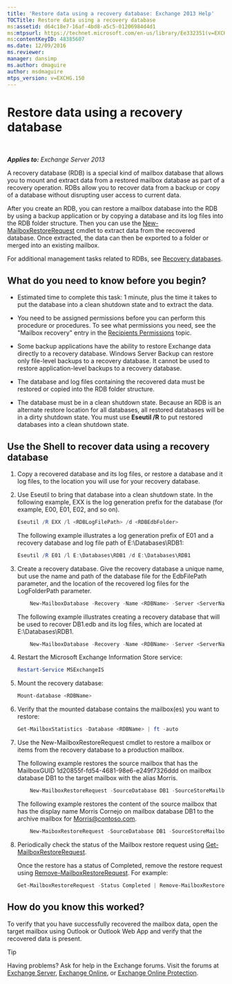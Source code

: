 ```yaml
---
title: 'Restore data using a recovery database: Exchange 2013 Help'
TOCTitle: Restore data using a recovery database
ms:assetid: d64c18e7-16af-4bd8-a5c5-01206984d4d1
ms:mtpsurl: https://technet.microsoft.com/en-us/library/Ee332351(v=EXCHG.150)
ms:contentKeyID: 48385607
ms.date: 12/09/2016
ms.reviewer: 
manager: dansimp
ms.author: dmaguire
author: msdmaguire
mtps_version: v=EXCHG.150
---
```


# Restore data using a recovery database

 

_**Applies to:** Exchange Server 2013_


A recovery database (RDB) is a special kind of mailbox database that allows you to mount and extract data from a restored mailbox database as part of a recovery operation. RDBs allow you to recover data from a backup or copy of a database without disrupting user access to current data.

After you create an RDB, you can restore a mailbox database into the RDB by using a backup application or by copying a database and its log files into the RDB folder structure. Then you can use the [New-MailboxRestoreRequest](https://technet.microsoft.com/en-us/library/ff829875\(v=exchg.150\)) cmdlet to extract data from the recovered database. Once extracted, the data can then be exported to a folder or merged into an existing mailbox.

For additional management tasks related to RDBs, see [Recovery databases](recovery-databases-exchange-2013-help.md).

## What do you need to know before you begin?

  - Estimated time to complete this task: 1 minute, plus the time it takes to put the database into a clean shutdown state and to extract the data.

  - You need to be assigned permissions before you can perform this procedure or procedures. To see what permissions you need, see the "Mailbox recovery" entry in the [Recipients Permissions](recipients-permissions-exchange-2013-help.md) topic.

  - Some backup applications have the ability to restore Exchange data directly to a recovery database. Windows Server Backup can restore only file-level backups to a recovery database. It cannot be used to restore application-level backups to a recovery database.

  - The database and log files containing the recovered data must be restored or copied into the RDB folder structure.

  - The database must be in a clean shutdown state. Because an RDB is an alternate restore location for all databases, all restored databases will be in a dirty shutdown state. You must use **Eseutil /R** to put restored databases into a clean shutdown state.

## Use the Shell to recover data using a recovery database

1.  Copy a recovered database and its log files, or restore a database and it log files, to the location you will use for your recovery database.

2.  Use Eseutil to bring that database into a clean shutdown state. In the following example, EXX is the log generation prefix for the database (for example, E00, E01, E02, and so on).
    
    ```powershell
    Eseutil /R EXX /l <RDBLogFilePath> /d <RDBEdbFolder>
    ```
    
    The following example illustrates a log generation prefix of E01 and a recovery database and log file path of E:\\Databases\\RDB1:
    
    ```powershell
    Eseutil /R E01 /l E:\Databases\RDB1 /d E:\Databases\RDB1
    ```

3.  Create a recovery database. Give the recovery database a unique name, but use the name and path of the database file for the EdbFilePath parameter, and the location of the recovered log files for the LogFolderPath parameter.
    
    ```powershell
        New-MailboxDatabase -Recovery -Name <RDBName> -Server <ServerName> -EdbFilePath <RDBPathandFileName> -LogFolderPath <LogFilePath>
    ```

    The following example illustrates creating a recovery database that will be used to recover DB1.edb and its log files, which are located at E:\\Databases\\RDB1.
    
    ```powershell
        New-MailboxDatabase -Recovery -Name <RDBName> -Server <ServerName> -EdbFilePath "E:\Databases\RDB1\DB1.EDB" -LogFolderPath "E:\Databases\RDB1"
    ```

4.  Restart the Microsoft Exchange Information Store service:
    
    ```powershell
    Restart-Service MSExchangeIS
    ```

5.  Mount the recovery database:
    
    ```powershell
    Mount-database <RDBName>
    ```

6.  Verify that the mounted database contains the mailbox(es) you want to restore:
    
    ```powershell
    Get-MailboxStatistics -Database <RDBName> | ft -auto
    ```

7.  Use the New-MailboxRestoreRequest cmdlet to restore a mailbox or items from the recovery database to a production mailbox.
    
    The following example restores the source mailbox that has the MailboxGUID 1d20855f-fd54-4681-98e6-e249f7326ddd on mailbox database DB1 to the target mailbox with the alias Morris.
    
    ```powershell
        New-MailboxRestoreRequest -SourceDatabase DB1 -SourceStoreMailbox 1d20855f-fd54-4681-98e6-e249f7326ddd -TargetMailbox Morris
    ```

    The following example restores the content of the source mailbox that has the display name Morris Cornejo on mailbox database DB1 to the archive mailbox for Morris@contoso.com.
    
    ```powershell
        New-MaiboxRestoreRequest -SourceDatabase DB1 -SourceStoreMailbox "Morris Cornejo" -TargetMailbox Morris@contoso.com -TargetIsArchive
    ```

8.  Periodically check the status of the Mailbox restore request using [Get-MailboxRestoreRequest](https://technet.microsoft.com/en-us/library/ff829907\(v=exchg.150\)).
    
    Once the restore has a status of Completed, remove the restore request using [Remove-MailboxRestoreRequest](https://technet.microsoft.com/en-us/library/ff829910\(v=exchg.150\)). For example:
    
    ```powershell
    Get-MailboxRestoreRequest -Status Completed | Remove-MailboxRestoreRequest
    ```

## How do you know this worked?

To verify that you have successfully recovered the mailbox data, open the target mailbox using Outlook or Outlook Web App and verify that the recovered data is present.


> [!TIP]
> Having problems? Ask for help in the Exchange forums. Visit the forums at <A href="https://go.microsoft.com/fwlink/p/?linkid=60612">Exchange Server</A>, <A href="https://go.microsoft.com/fwlink/p/?linkid=267542">Exchange Online</A>, or <A href="https://go.microsoft.com/fwlink/p/?linkid=285351">Exchange Online Protection</A>.


